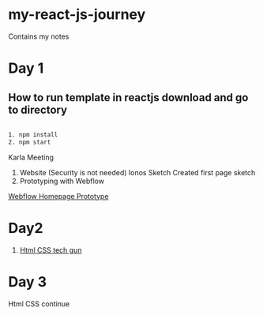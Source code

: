 # my-react-js-journey
Contains my notes

# Day 1


## How to run template in reactjs download and go to directory 
```bash

1. npm install
2. npm start
```

Karla Meeting
1. Website (Security is not needed) Ionos
Sketch
Created first page sketch
2. Prototyping with Webflow

[Webflow Homepage Prototype](https://preview.webflow.com/preview/hafizs-exceptional-site?utm_medium=preview_link&utm_source=designer&utm_content=hafizs-exceptional-site&preview=63164ec53faa8c6fe2a83a2cd23fc994&workflow=preview)


# Day2
1.  [Html CSS tech gun](https://www.youtube.com/watch?v=QXPWs00RD3A&t=3640s)
# Day 3
Html CSS  continue
